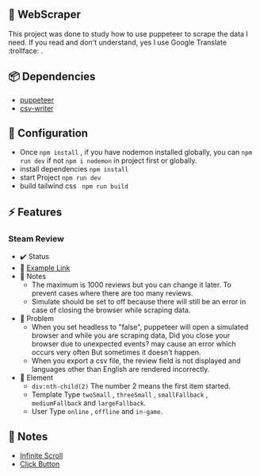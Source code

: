 ## :page_facing_up: WebScraper
This project was done to study how to use puppeteer to scrape the data I need. If you read and don't understand, yes I use Google Translate :trollface: .

## :package: Dependencies
- [puppeteer](https://pptr.dev/)
- [csv-writer](https://github.com/ryu1kn/csv-writer)

## :wrench: Configuration 
- Once `npm install` , if you have nodemon installed globally, you can `npm run dev` if not `npm i nodemon` in project first or globally.
- install dependencies `npm install` 
- start Project `npm run dev`
- build tailwind css ` npm run build`

## :zap: Features
### Steam Review
- :heavy_check_mark: Status
- :link: [Example Link](https://steamcommunity.com/app/730/reviews/?filterLanguage=all&p=1&browsefilter=mostrecent)
- :pencil: Notes
  - The maximum is 1000 reviews but you can change it later. To prevent cases where there are too many reviews.
  - Simulate should be set to off because there will still be an error in case of closing the browser while scraping data.
- :construction: Problem
  - When you set headless to "false", puppeteer will open a simulated browser and while you are scraping data, Did you close your browser due to unexpected events? may cause an error which occurs very often But sometimes it doesn't happen.
  - When you export a csv file, the review field is not displayed and languages other than English are rendered incorrectly.
- :bell: Element 
  - `div:nth-child(2)` The number 2 means the first item started.
  - Template Type `twoSmall` , `threeSmall` , `smallFallback` , `mediumFallback`  and `largeFallback`.
  - User Type `online` , `offline` and `in-game`.

## :pencil: Notes
- [Infinite Scroll](https://www.youtube.com/watch?v=nDBdvqRWvCw&t=287s)
- [Click Button](https://stackoverflow.com/questions/46342930/puppeteer-button-press) 
